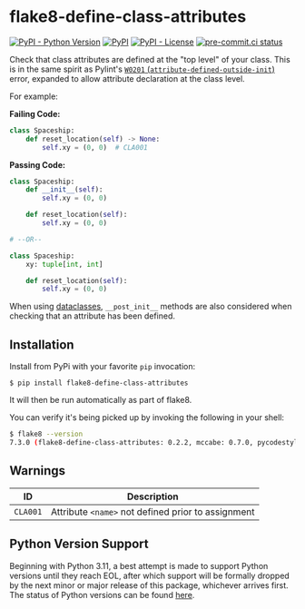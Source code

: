 # flake8-define-class-attributes

[![PyPI - Python Version](https://img.shields.io/pypi/pyversions/flake8-define-class-attributes/0.2.2?logo=python&logoColor=FFD43B)](https://pypi.org/project/flake8-define-class-attributes/)
[![PyPI](https://img.shields.io/pypi/v/flake8-define-class-attributes?logo=Python&logoColor=FFD43B)](https://pypi.org/project/flake8-define-class-attributes/)
[![PyPI - License](https://img.shields.io/pypi/l/flake8-define-class-attributes?color=magenta)](https://github.com/sco1/flake8-define-class-attributes/blob/main/LICENSE)
[![pre-commit.ci status](https://results.pre-commit.ci/badge/github/sco1/flake8-define-class-attributes/main.svg)](https://results.pre-commit.ci/latest/github/sco1/flake8-define-class-attributes/main)

Check that class attributes are defined at the "top level" of your class. This is in the same spirit as Pylint's [`W0201` (`attribute-defined-outside-init`)](https://pylint.readthedocs.io/en/latest/user_guide/messages/warning/attribute-defined-outside-init.html) error, expanded to allow attribute declaration at the class level.

For example:

**Failing Code:**

```py
class Spaceship:
    def reset_location(self) -> None:
        self.xy = (0, 0)  # CLA001
```

**Passing Code:**

```py
class Spaceship:
    def __init__(self):
        self.xy = (0, 0)

    def reset_location(self):
        self.xy = (0, 0)

# --OR--

class Spaceship:
    xy: tuple[int, int]

    def reset_location(self):
        self.xy = (0, 0)
```

When using [dataclasses](https://docs.python.org/3/library/dataclasses.html), `__post_init__` methods are also considered when checking that an attribute has been defined.

## Installation

Install from PyPi with your favorite `pip` invocation:

```text
$ pip install flake8-define-class-attributes
```

It will then be run automatically as part of flake8.

You can verify it's being picked up by invoking the following in your shell:

```bash
$ flake8 --version
7.3.0 (flake8-define-class-attributes: 0.2.2, mccabe: 0.7.0, pycodestyle: 2.14.0, pyflakes: 3.4.0) CPython 3.13.5 on Darwin
```

## Warnings

| ID       | Description                                        |
|----------|----------------------------------------------------|
| `CLA001` | Attribute `<name>` not defined prior to assignment |

## Python Version Support

Beginning with Python 3.11, a best attempt is made to support Python versions until they reach EOL, after which support will be formally dropped by the next minor or major release of this package, whichever arrives first. The status of Python versions can be found [here](https://devguide.python.org/versions/).
